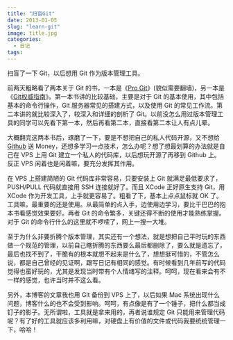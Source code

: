 ```yaml
---
title: "扫盲Git"
date: 2013-01-05
slug: "learn-git"
image: title.jpg
categories:
  - 日记
tags:
---
```


扫盲了一下 Git，以后想用 Git 作为版本管理工具。

前两天粗略看了两本关于 Git 的书，一本是《[Pro Git](http://git-scm.com/book/zh)》(貌似需要翻墙)，另一本是《[Git权威指南](http://book.douban.com/subject/6526452/)》。第一本书讲的比较基础，主要是对于 Git 的基本使用，其中包括基本的命令行操作，Git 服务器常见的搭建方式，以及使用 Git 的常见工作流。第二本讲的就比较深入了，较深入和详细的剖析了 Git。以前没怎么用过版本管理工具的同学可以先看下第一本，然后再看第二本，直接看第二本让人有点儿晕。

大概翻完这两本书后，琢磨了一下，要是不想把自己的私人代码开源，又不想给 [Github](https://github.com/) 送 Money，还想多学习一点技术，怎么办呢？想了想最划算的办法就是自己在 VPS 上用 Git 建立一个私人的代码库，以后想玩开源了再移到 Github 上。反正 VPS 闲着也是闲着嘛，要充分发挥其作用。

在 VPS 上搭建简陋的 Git 代码库非常容易，只要安装上 Git 就满足最低要求了，PUSH/PULL 代码就直接用 SSH 连接就好了。而且 XCode 正好原生支持 Git，用 XCode 作为开发工具，上手就更容易了。粗看了下，基本上点点鼠标就 OK 了。工具嘛，最重要的还是使用。从最简单的点入手，边使用边学习，要比干巴巴的抱本书看感觉效果要好。再者 Git 的命令繁多，关键还得不断的使用才能熟练掌握。对于 Git 的命令行什么的这里就不啰嗦了，网上一搜一大堆。

至于为什么非要折腾个版本管理，其实还有一个想法，就是想把自己平时玩的东西做一个规范的管理，以前自己瞎折腾的东西要么最后都删除了，要么就是遗忘了，最后也找不到了，干脆有的根本就想不起来是什么了，想想挺可惜的，不管怎么说，都是自己曾经的见证啊，跟写日记有相同的感觉。有时候看到几年前写的代码觉得也蛮好玩的，尤其是发现当时带有个人情绪写的注释。呵呵，现在看来会有不一样的感觉，也许当时并不这么看。

另外，本博客的文章我也用 Git 备份到 VPS 上了，以后如果 Mac 系统出现什么问题，博客什么的也不会受到影响。呵呵，有点像是有了一个锤子，把什么都当成钉子的影子。无所谓啦，工具就是拿来用的，再者说谁规定 Git 只能用来管理代码呢？有了好的工具就应该多利用嘛，对硬盘上有价值的文件或代码我要统统管理一下，哈哈！
